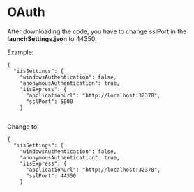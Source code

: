 # OAuth

After downloading the code, you have to change sslPort in the **launchSettings.json** to 44350.

Example:

```
{
  "iisSettings": {
    "windowsAuthentication": false,
    "anonymousAuthentication": true,
    "iisExpress": {
      "applicationUrl": "http://localhost:32378",
      "sslPort": 5000
    }
    
```

Change to:

```
{
  "iisSettings": {
    "windowsAuthentication": false,
    "anonymousAuthentication": true,
    "iisExpress": {
      "applicationUrl": "http://localhost:32378",
      "sslPort": 44350
    }
    
```
